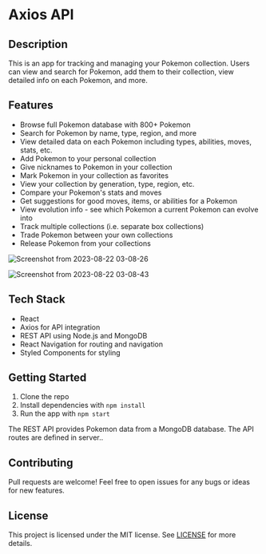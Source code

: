 # Axios API 

## Description

This is an app for tracking and managing your Pokemon collection. Users can view and search for Pokemon, add them to their collection, view detailed info on each Pokemon, and more.

## Features

- Browse full Pokemon database with 800+ Pokemon
- Search for Pokemon by name, type, region, and more 
- View detailed data on each Pokemon including types, abilities, moves, stats, etc.
- Add Pokemon to your personal collection
- Give nicknames to Pokemon in your collection
- Mark Pokemon in your collection as favorites
- View your collection by generation, type, region, etc.
- Compare your Pokemon's stats and moves 
- Get suggestions for good moves, items, or abilities for a Pokemon
- View evolution info - see which Pokemon a current Pokemon can evolve into
- Track multiple collections (i.e. separate box collections)
- Trade Pokemon between your own collections
- Release Pokemon from your collections


![Screenshot from 2023-08-22 03-08-26](https://github.com/Dev0psKing/Axios-API-integreation/assets/99263767/60b413ce-3011-472a-9b30-4e36a6d45bd5)

![Screenshot from 2023-08-22 03-08-43](https://github.com/Dev0psKing/Axios-API-integreation/assets/99263767/3bc206fe-b151-48c1-96b2-d874c1488790)

## Tech Stack

- React
- Axios for API integration
- REST API using Node.js and MongoDB
- React Navigation for routing and navigation
- Styled Components for styling

## Getting Started

1. Clone the repo
2. Install dependencies with `npm install`
3. Run the app with `npm start`

   
The REST API provides Pokemon data from a MongoDB database. The API routes are defined in server..

## Contributing

Pull requests are welcome! Feel free to open issues for any bugs or ideas for new features.

## License

This project is licensed under the MIT license. See [LICENSE](LICENSE) for more details.

